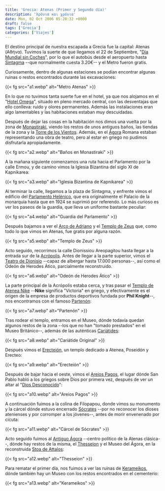 ```yaml
---
title: 'Grecia: Atenas (Primer y Segundo día)'
description: 'Χρόνια και χρόνια'
date: Mon, 02 Oct 2006 05:28:32 +0000
draft: false
tags: ['Grecia']
categories: ['Viajes']
---
```


El destino principal de nuestra escapada a Grecia fue la capital: Atenas (Αθήνα). Tuvimos la suerte de que llegamos el 22 de Septiembre, "[Día Mundial sin Coches](http://www.ecologistasenaccion.org/accion/transporte/sincoche/dias.htm)", por lo que el autobús desde el aeropuerto hasta [Sintagma](http://es.wikipedia.org/wiki/Plaza_Sintagma) --que normalmente cuesta 3.20€-- y el Metro fueron gratis.

Curiosamente, dentro de algunas estaciones se podían encontrar algunas ruinas o restos encontrados durante las excavaciones:

{{< fg src="a1.webp" alt="Metro Atenas" >}}

En lo que no tuvimos tanta suerte fue en el hotel, ya que nos alojamos en el "[Hotel Omega](http://www.holiday-in-athens.com/athens/hotel-omega-athens.html)", situado en pleno mercado central, con las desventajas que ello conlleva: ruido y olores permanentes. Además las instalaciones eran algo lamentables y las habitaciones estaban muy descuidadas.

Después de dejar las cosas en la habitación nos dimos una vuelta por la zona de [Monastiraki](http://en.wikipedia.org/wiki/Monastiraki), viendo los restos de unos antiguos baños, las tiendas de la zona y la [Torre de los Vientos](http://es.wikipedia.org/wiki/Torre_de_los_Vientos). Además, en el [Ágora](http://es.wikipedia.org/wiki/%C3%81gora) Romana estaban representando una obra de teatro, pero al estar en griego no pudimos disfrutarla apropiadamente.

{{< fg src="a2.webp" alt="Baños en Monastiraki" >}}

A la mañana siguiente comenzamos una ruta hacia el Parlamento por la calle Ermou, y de camino vimos la Iglesia Bizantina del siglo XI de Kapnikarea:

{{< fg src="a3.webp" alt="Iglesia Bizantina de Kapnikarea" >}}

Al terminar la calle, llegamos a la plaza de Sintagma, y enfrente vimos el edificio del [Parlamento Helénico](http://es.wikipedia.org/wiki/Parlamento_Hel%C3%A9nico), que era originalmente el Palacio de la monarquía hasta que en 1924 se suprimió por referendo. Lo más curioso es ver los paseos de la guardia, que lleva un uniforme bastante peculiar:

{{< fg src="a4.webp" alt="Guardia del Parlamento" >}}

Después bajamos a ver el [Arco de Adriano](http://en.wikipedia.org/wiki/Arch_of_Hadrian) y el [Templo de Zeus](http://en.wikipedia.org/wiki/Temple_of_Olympian_Zeus) que, como todo lo que vimos en Atenas, fue gratis por alguna razón.

{{< fg src="a5.webp" alt="Templo de Zeus" >}}

Acto seguido, recorrimos la calle Dionissiou Areopagitou hasta llegar a la entrada sur de la [Acrópolis](http://es.wikipedia.org/wiki/Acr%C3%B3polis_de_Atenas). Antes de llegar a la parte superior, vimos el [Teatro de Dionisio](http://en.wikipedia.org/wiki/Theatre_of_Dionysus) --capaz de albergar hasta 17.000 personas--, así como el Odeón de Herodes Ático, parcialmente reconstruido.

{{< fg src="a6.webp" alt="Odeón de Herodes Ático" >}}

La parte principal de la Acrópolis estaba cerca, y tras pasar el [Templo de Atenea Nike](http://en.wikipedia.org/wiki/Temple_of_Athena_Nike) --**Nike** significa "Victoria" en griego, y efectivamente es el origen de la empresa de productos deportivos fundada por **Phil Knight**--, nos encontramos con el famoso [Partenón](http://en.wikipedia.org/wiki/Parthenon):

{{< fg src="a7.webp" alt="Partenón" >}}

Tras rodear el templo, entramos en el Museo, dónde todavía quedan algunos restos de la zona --los que no han "tomado prestados" en el Museo Británico--, además de las auténticas [Cariátides](http://es.wikipedia.org/wiki/Cari%C3%A1tide):

{{< fg src="a8.webp" alt="Cariátide Original" >}}

Después vimos el [Erecteión](http://es.wikipedia.org/wiki/Erectei%C3%B3n), un templo dedicado a Atenea, Poseidón y Erecteo:

{{< fg src="a9.webp" alt="Erecteión" >}}

Después de bajar hacia el oeste, vimos el [Areios Pagos](http://en.wikipedia.org/wiki/Areopagus), el lugar dónde San Pablo habló a los griegos sobre Dios por primera vez, después de ver un altar al "[Dios Desconocido](http://en.wikipedia.org/wiki/Unknown_God)":

{{< fg src="a10.webp" alt="Areios Pagos" >}}

A continuación fuimos a la colina de Filopapou, donde vimos su monumento y la cárcel dónde estuvo encerrado [Sócrates](http://es.wikipedia.org/wiki/S%C3%B3crates) --por no reconocer los dioses atenienses y por corromper a los jóvenes--, antes de morir envenenado por cicuta:

{{< fg src="a11.webp" alt="Cárcel de Sócrates" >}}

Acto seguido fuimos al [Antiguo Ágora](http://en.wikipedia.org/wiki/Ancient_Agora_of_Athens) --centro político de la Atenas clásica--, dónde hay restos de la misma, el [Thesseion](http://en.wikipedia.org/wiki/Temple_of_Hephaestus) y el Museo del Ágora, en la reconstruida [Stoa de Attalos](http://en.wikipedia.org/wiki/Stoa_of_Attalos):

{{< fg src="a12.webp" alt="Thesseion" >}}

Para rematar el primer día, nos fuimos a ver las ruinas de [Kerameikos](http://en.wikipedia.org/wiki/Kerameikos), dónde también hay un Museo con los restos encontrados en el cementerio:

{{< fg src="a13.webp" alt="Kerameikos" >}}